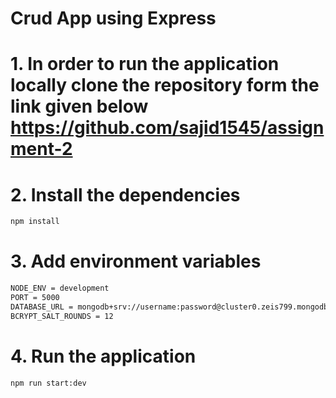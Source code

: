 # Crud App using Express

# 1. In order to run the application locally clone the repository form the link given below https://github.com/sajid1545/assignment-2

# 2. Install the dependencies

```bash
npm install
```

# 3. Add environment variables

```bash
NODE_ENV = development
PORT = 5000
DATABASE_URL = mongodb+srv://username:password@cluster0.zeis799.mongodb.net/assignment-2?retryWrites=true&w=majority
BCRYPT_SALT_ROUNDS = 12
```

# 4. Run the application

```bash
npm run start:dev
```

